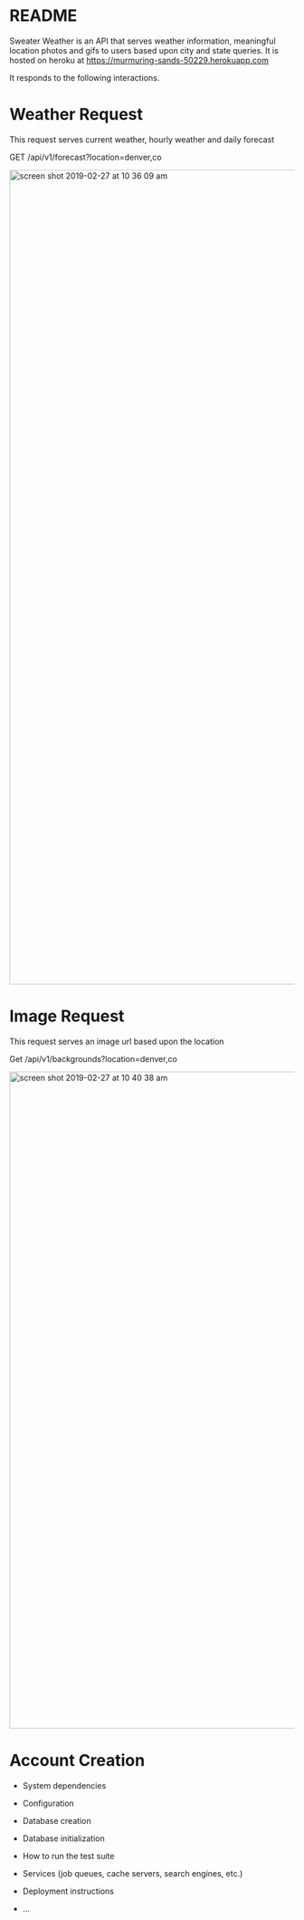 # README

Sweater Weather is an API that serves weather information, meaningful location photos and gifs to users based upon city and state queries. It is hosted on heroku at https://murmuring-sands-50229.herokuapp.com

It responds to the following interactions. 

# Weather Request
This request serves current weather, hourly weather and daily forecast 

GET /api/v1/forecast?location=denver,co

<img width="1437" alt="screen shot 2019-02-27 at 10 36 09 am" src="https://user-images.githubusercontent.com/42418816/53510624-b09d5480-3a7b-11e9-89d1-237adf5cc3d0.png">

# Image Request
This request serves an image url based upon the location 

Get /api/v1/backgrounds?location=denver,co

<img width="1159" alt="screen shot 2019-02-27 at 10 40 38 am" src="https://user-images.githubusercontent.com/42418816/53510845-2bff0600-3a7c-11e9-9558-1c3793cc78d5.png">

# Account Creation 



* System dependencies

* Configuration

* Database creation

* Database initialization

* How to run the test suite

* Services (job queues, cache servers, search engines, etc.)

* Deployment instructions

* ...
